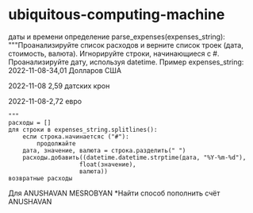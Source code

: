 # ubiquitous-computing-machine
даты и времени
определение parse_expenses(expenses_string):
    """Проанализируйте список расходов и верните список троек (дата, стоимость, валюта).
 Игнорируйте строки, начинающиеся с #.
 Проанализируйте дату, используя datetime.
 Пример expenses_string:
 2022-11-08-34,01 Долларов США

 2022-11-08 2,59 датских крон

 2022-11-08-2,72 евро


    """
    расходы = []
    для строки в expenses_string.splitlines():
        если строка.начинаетсяс ("#"):
            продолжайте
        дата, значение, валюта = строка.разделить(" ")
        расходы.добавить((datetime.datetime.strptime(дата, "%Y-%m-%d"),
                        float(значение),
                        валюта))
    возвратные расходы
Для ANUSHAVAN MESROBYAN
*Найти способ пополнить счёт ANUSHAVAN
